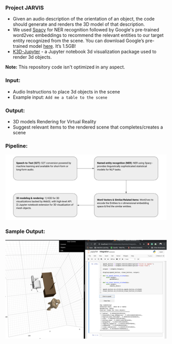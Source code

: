 ### Project JARVIS  
- Given an audio description of the orientation of an object, the code should generate and renders the 3D model of that description.  
- We used [Spacy](https://spacy.io/) for NER recognition followed by Google's pre-trained word2vec embeddings to recommend the relevant entities to our target entity recognized from the scene. You can download Google’s pre-trained model [here](https://drive.google.com/file/d/0B7XkCwpI5KDYNlNUTTlSS21pQmM/edit?usp=sharing). It’s 1.5GB!  
- [K3D-Jupyter](https://k3d-jupyter.readthedocs.io) - a Jupyter notebook 3d visualization package used to render 3d objects.    

**Note:** This repository code isn't optimized in any aspect. 

### Input:  
- Audio Instructions to place 3d objects in the scene
- Example input: `Add me a table to the scene`  


### Output:  
- 3D models Rendering for Virtual Reality  
- Suggest relevant items to the rendered scene that completes/creates a scene 

### Pipeline:
![alt text](./resources/Pipeline.png)  
  

### Sample Output:  
![alt text](./resources/4.png)  




